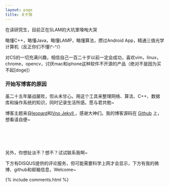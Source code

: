 ```yaml
---
layout: page
title: 关于我 
---
```


在读研究生，目前正在SLAM的大坑里嚎啕大哭
<p>
略懂C++，略懂Java，略懂LAMP，略懂算法，攒过Android App，精通三值光学计算机（反正你们不懂\^-^/）
<p>
对CS的一切充满兴趣，相信自己一百二十岁以前一定会成功，喜欢vim，linux，chrome，opencv，讨厌mac和iphone这种软件不开源的产品（绝对不是因为买不起[doge]）
<p>
<h3> 开始写博客的原因 </h3>  
<p>
虽二十五年屡战屡败，但从未甘心。用这个工具来整理网络、算法、C++、数据库和操作系统的知识，同时记录生活所感。愿与君共勉~
<p>
博客主题来自<a href="http://baixin.io/">leopard</a>和<a href="https://onevcat.com/">Vno Jekyll </a>，感谢大神们。我的博客源码在 <a target="_blank" href='https://github.com/slowlythinking/slowlythinking.github.io'>Github</a> 上，想看请自便~
<br>
<br>
<br>
<br>
<br>
<br>
另外，你想扯淡不？想不？试试联系我啊~  
<p>
下方有DISQUS提供的评论服务，但可能需要科学上网才会显示，下方有我的微博、github和邮箱信息，Welcome~
<p>
{% include comments.html %}


